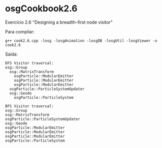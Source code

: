 # osgCookbook2.6
Exercício 2.6 "Designing a breadth-first node visitor"

Para compilar:

`g++ cook2.6.cpp -losg -losgAnimation -losgDB -losgUtil -losgViewer -o cook2.6`

Saída:

```
DFS Visitor traversal: 
osg::Group
  osg::MatrixTransform
    osgParticle::ModularEmitter
    osgParticle::ModularEmitter
    osgParticle::ModularEmitter
  osgParticle::ParticleSystemUpdater
  osg::Geode
    osgParticle::ParticleSystem

BFS Visitor traversal: 
osg::Group
osg::MatrixTransform
osgParticle::ParticleSystemUpdater
osg::Geode
osgParticle::ModularEmitter
osgParticle::ModularEmitter
osgParticle::ModularEmitter
osgParticle::ParticleSystem
```

